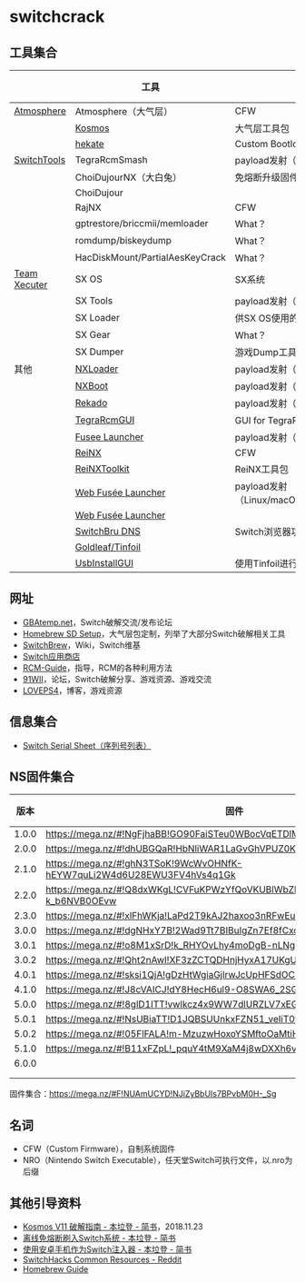 # switchcrack

## 工具集合

||工具|用途|说明|
|---|---|---|---|
|[Atmosphere](https://github.com/Atmosphere-NX/Atmosphere)|Atmosphere（大气层）|CFW||
||[Kosmos](https://github.com/AtlasNX/Kosmos)|大气层工具包||
||[hekate](https://github.com/CTCaer/hekate)|Custom Bootloader||
|[SwitchTools](https://switchtools.sshnuke.net/)|TegraRcmSmash|payload发射（Windows）||
||ChoiDujourNX（大白兔）|免熔断升级固件||
||ChoiDujour|||
||RajNX|CFW||
||gptrestore/briccmii/memloader|What？||
||romdump/biskeydump|What？||
||HacDiskMount/PartialAesKeyCrack|What？||
|[Team Xecuter](https://sx.xecuter.com/)|SX OS|SX系统||
||SX Tools|payload发射（Android）||
||SX Loader|供SX OS使用的payload||
||SX Gear|What？||
||SX Dumper|游戏Dump工具|
|其他|[NXLoader](https://github.com/DavidBuchanan314/NXLoader)|payload发射（Android）||
||[NXBoot](https://mologie.github.io/nxboot/)|payload发射（iOS/macOS）||
||[Rekado](https://github.com/MenosGrante/Rekado)|payload发射（Android）||
||[TegraRcmGUI](https://github.com/eliboa/TegraRcmGUI)|GUI for TegraRcmSmash（Windows）||
||[Fusee Launcher](https://github.com/Cease-and-DeSwitch/fusee-launcher)|payload发射（Linux）||
||[ReiNX](https://reinx.guide)|CFW||
||[ReiNXToolkit](https://github.com/Reisyukaku/ReiNXToolkit)|ReiNX工具包||
||[Web Fusée Launcher](https://switch.exploit.fortheusers.org/)|payload发射（Linux/macOS/Android/Chromebook）||
||[Web Fusée Launcher](https://fusee-gelee.firebaseapp.com/)|||
||[SwitchBru DNS](https://switchbru.com/dns/)|Switch浏览器功能||
||[Goldleaf/Tinfoil](https://github.com/XorTroll/Goldleaf)|||
||[UsbInstallGUI](https://github.com/ln93/switch_USB_Install_GUI_QT)|使用Tinfoil进行USB安装NSP||

## 网址

* [GBAtemp.net](https://gbatemp.net/)，Switch破解交流/发布论坛
* [Homebrew SD Setup](https://www.sdsetup.com/console?switch)，大气层包定制，列举了大部分Switch破解相关工具
* [SwitchBrew](https://switchbrew.org/)，Wiki，Switch维基
* [Switch应用商店](https://switchbru.com/appstore/#/)
* [RCM-Guide](https://xghostboyx.github.io/RCM-Guide/)，指导，RCM的各种利用方法
* [91WII](https://www.91wii.com/)，论坛，Switch破解分享、游戏资源、游戏交流
* [LOVEPS4](http://loveps4.com/)，博客，游戏资源

## 信息集合

* [Switch Serial Sheet（序列号列表）](https://docs.google.com/spreadsheets/d/1ifBIsbTeTpk-bL1Ul9Z9ORPVX3BNH2pHlGW1Z0g8nvM/edit#gid=0)

## NS固件集合
|版本|固件|时间|熔断|
|---|---|---|---|
|1.0.0|https://mega.nz/#!NgFjhaBB!GO90FaiSTeu0WBocVqETDlMk-GnfoZzyPEYNiaD3Bxc||1|
|2.0.0|https://mega.nz/#!dhUBGQaR!HbNliWAR1LaGvGhVPUZ0KCMzTtUbm5kgirv4g-NPsO0||2|
|2.1.0|https://mega.nz/#!ghN3TSoK!9WcWvOHNfK-hEYW7quLi2W4d6U28EWU3FV4hVs4q1Gk||2|
|2.2.0|https://mega.nz/#!Q8dxWKgL!CVFuKPWzYfQoVKUBlWbZICd5mSEh1_-k_b6NVB0OEvw||2|
|2.3.0|https://mega.nz/#!xlFhWKja!LaPd2T9kAJ2haxoo3nRFwEuPk1naq3wYXV7nAVMVc6o||2|
|3.0.0|https://mega.nz/#!dgNHxY7B!2Wad9Tt7BIBulgZn7Ef8fCxcq1Qf3Xe0zA6-RS0LV0g||3|
|3.0.1|https://mega.nz/#!o8M1xSrD!k_RHYOvLhy4moDgB-nLNgaRyX1mQ5bGoZXuy3ts-leA||4|
|3.0.2|https://mega.nz/#!Qht2nAwI!XF3zZCTQDHnjHyxA17UKgUiztU0ui-HgWes4Jj0h0KA||4|
|4.0.1|https://mega.nz/#!sksi1QjA!gDzHtWgiaGjlrwJcUpHFSdOCH57BLIg9eM3SvHQgyeI||5|
|4.1.0|https://mega.nz/#!J8cVAICJ!dY8HecH6ul9-O8SWA6_2SGf_B4xRZzXzcRkhPTWDaZg||5|
|5.0.0|https://mega.nz/#!8glD1ITT!vwIkcz4x9WW7dlURZLV7xEGjK7aawt-kjRhBEP9Ydlk||6|
|5.0.1|https://mega.nz/#!NsUBiaTT!D1JQBSUUnkxFZN51_veIiT0f9wJaC4x1mIpFGcH-PIk||6|
|5.0.2|https://mega.nz/#!05FlFALA!m-MzuzwHoxoYSMftoOaMtiHY2S2s67OjTMpYyzzewxk||6|
|5.1.0|https://mega.nz/#!B11xFZpL!_pquY4tM9XaM4j8wDXXh6vCT5MUirgSNNw1SDP3wbNE||6|
|6.0.0|||7|
|||||
|||||

固件集合：https://mega.nz/#F!NUAmUCYD!NJiZyBbUIs7BPvbM0H-_Sg

## 名词

* CFW（Custom Firmware），自制系统固件
* NRO（Nintendo Switch Executable），任天堂Switch可执行文件，以.nro为后缀


## 其他引导资料

* [Kosmos V11 破解指南 - 本垃登 - 简书](https://www.jianshu.com/p/8b0888f00866)，2018.11.23
* [离线免熔断刷入Switch系统 - 本垃登 - 简书](https://www.jianshu.com/p/ca16eef7527c)
* [使用安卓手机作为Switch注入器 - 本垃登 - 简书](https://www.jianshu.com/p/0d865d92c7b0)
* [SwitchHacks Common Resources - Reddit](https://www.reddit.com/r/SwitchHacks/comments/7sp9dc/common_resources_looking_for_something_start_here/)
* [Homebrew Guide](https://guide.sdsetup.com/)
